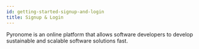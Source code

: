 ```yaml
---
id: getting-started-signup-and-login
title: Signup & Login
---
```


<a id="aHeaderMenuAnchor" data-header-menu="Docs"></a>

Pyronome is an online platform that allows software developers to develop sustainable and scalable software solutions fast.